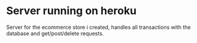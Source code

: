 # Server running on heroku
Server for the ecommerce store i created, handles all transactions with the database and get/post/delete requests.
